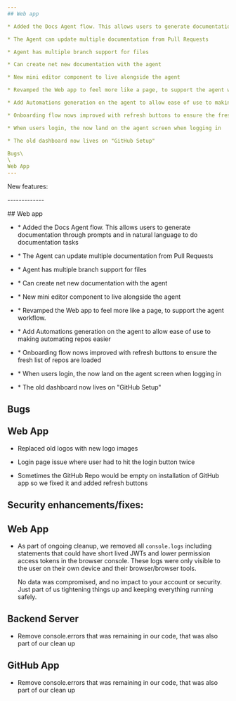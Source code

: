 ```yaml
---
## Web app

* Added the Docs Agent flow. This allows users to generate documentation through prompts and in natural language to do documentation tasks

* The Agent can update multiple documentation from Pull Requests

* Agent has multiple branch support for files

* Can create net new documentation with the agent

* New mini editor component to live alongside the agent

* Revamped the Web app to feel more like a page, to support the agent workflow.

* Add Automations generation on the agent to allow ease of use to making automating repos easier

* Onboarding flow nows improved with refresh buttons to ensure the fresh list of repos are loaded

* When users login, the now land on the agent screen when logging in

* The old dashboard now lives on "GitHub Setup"

Bugs\
\
Web App
---
```




New features:

\-------------

\## Web app

* \* Added the Docs Agent flow. This allows users to generate documentation through prompts and in natural language to do documentation tasks

* \* The Agent can update multiple documentation from Pull Requests

* \* Agent has multiple branch support for files

* \* Can create net new documentation with the agent

* \* New mini editor component to live alongside the agent

* \* Revamped the Web app to feel more like a page, to support the agent workflow.

* \* Add Automations generation on the agent to allow ease of use to making automating repos easier

* \* Onboarding flow nows improved with refresh buttons to ensure the fresh list of repos are loaded

* \* When users login, the now land on the agent screen when logging in

* \* The old dashboard now lives on "GitHub Setup"

Bugs\
\
Web App
-------

* Replaced old logos with new logo images

* Login page issue where user had to hit the login button twice

* Sometimes the GitHub Repo would be empty on installation of GitHub app so we fixed it and added refresh buttons

## Security enhancements/fixes:

## Web App

* As part of ongoing cleanup, we removed all `console.logs` including statements that could have short lived JWTs and lower permission access tokens in the browser console. These logs were only visible to the user on their own device and their browser/browser tools.

  No data was compromised, and no impact to your account or security. Just part of us tightening things up and keeping everything running safely.

## Backend Server

* Remove console.errors that was remaining in our code, that was also part of our clean up

## GitHub App

* Remove console.errors that was remaining in our code, that was also part of our clean up
